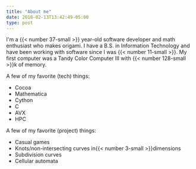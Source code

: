 ```yaml
---
title: "About me"
date: 2018-02-13T13:42:49-05:00
type: post
---
```


I'm a {{< number 37-small >}} year-old software developer and math enthusiast
who makes origami. I have a B.S. in Information Technology and have been
working with software since I was {{< number 11-small >}}. My first computer
was a Tandy Color Computer III with {{< number 128-small >}}k
of memory.

A few of my favorite (tech) things:

* Cocoa
* Mathematica
* Cython
* C
* AVX
* HPC

A few of my favorite (project) things:

* Casual games
* Knots/non-intersecting curves in{{< number 3-small >}}dimensions
* Subdivision curves
* Cellular automata
